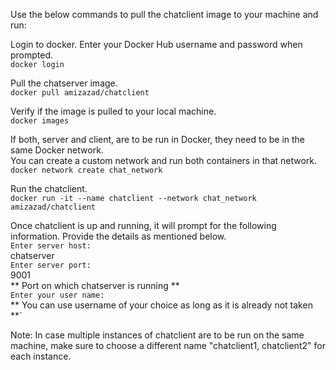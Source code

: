 Use the below commands to pull the chatclient image to your machine and run:

Login to docker. Enter your Docker Hub username and password when prompted.  
`docker login`

Pull the chatserver image.  
`docker pull amizazad/chatclient`

Verify if the image is pulled to your local machine.  
`docker images`

If both, server and client, are to be run in Docker, they need to be in the same Docker network.  
You can create a custom network and run both containers in that network.  
`docker network create chat_network`

Run the chatclient.  
`docker run -it --name chatclient --network chat_network amizazad/chatclient`

Once chatclient is up and running, it will prompt for the following information. Provide the details as mentioned below.  
`Enter server host:`  
chatserver  
`Enter server port:`  
9001  
** Port on which chatserver is running **  
`Enter your user name:`  
** You can use username of your choice as long as it is already not taken **`

Note: In case multiple instances of chatclient are to be run on the same machine, make sure to choose a different name "chatclient1, chatclient2" for each instance.
